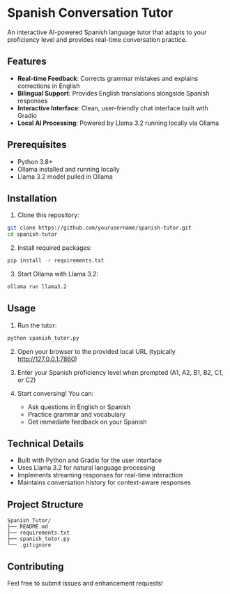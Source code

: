 # Spanish Conversation Tutor

An interactive AI-powered Spanish language tutor that adapts to your proficiency level and provides real-time conversation practice.

## Features

- **Real-time Feedback**: Corrects grammar mistakes and explains corrections in English
- **Bilingual Support**: Provides English translations alongside Spanish responses
- **Interactive Interface**: Clean, user-friendly chat interface built with Gradio
- **Local AI Processing**: Powered by Llama 3.2 running locally via Ollama

## Prerequisites

- Python 3.8+
- Ollama installed and running locally
- Llama 3.2 model pulled in Ollama

## Installation

1. Clone this repository:
```bash
git clone https://github.com/yourusername/spanish-tutor.git
cd spanish-tutor
```

2. Install required packages:
```bash
pip install -r requirements.txt
```

3. Start Ollama with Llama 3.2:
```bash
ollama run llama3.2
```

## Usage

1. Run the tutor:
```bash
python spanish_tutor.py
```

2. Open your browser to the provided local URL (typically http://127.0.0.1:7860)

3. Enter your Spanish proficiency level when prompted (A1, A2, B1, B2, C1, or C2)

4. Start conversing! You can:
   - Ask questions in English or Spanish
   - Practice grammar and vocabulary
   - Get immediate feedback on your Spanish

## Technical Details

- Built with Python and Gradio for the user interface
- Uses Llama 3.2 for natural language processing
- Implements streaming responses for real-time interaction
- Maintains conversation history for context-aware responses

## Project Structure

```
Spanish Tutor/
├── README.md
├── requirements.txt
├── spanish_tutor.py
└── .gitignore
```

## Contributing

Feel free to submit issues and enhancement requests!